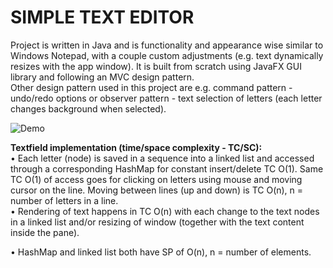 # SIMPLE TEXT EDITOR
Project is written in Java and is functionality and appearance wise similar to Windows Notepad, with a couple custom adjustments 
(e.g. text dynamically resizes with the app window). It is built from scratch using JavaFX GUI library and following an MVC design pattern. <br />
Other design pattern used in this project are e.g. command pattern - undo/redo options or observer pattern - text selection of letters (each letter changes background when selected).

![Demo](/src/app/View/demo.gif/)

<b>Textfield implementation (time/space complexity - TC/SC):</b> <br />
• Each letter (node) is saved in a sequence into a linked list and accessed through a corresponding HashMap
for constant insert/delete TC O(1). Same TC O(1) of access goes for clicking on letters using mouse and moving cursor on the line.
Moving between lines (up and down) is TC O(n), n = number of letters in a line.<br /> 
• Rendering of text happens in TC O(n) with each change to the text nodes in a linked list and/or resizing of window (together with the text content inside the pane).

• HashMap and linked list both have SP of O(n), n = number of elements. 
